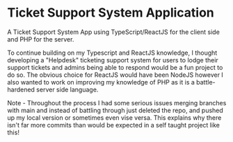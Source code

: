 # Ticket Support System Application

A Ticket Support System App using TypeScript/ReactJS for the client side and PHP for the server.

To continue building on my Typescript and ReactJS knowledge, I thought developing a "Helpdesk" ticketing support system for users to lodge their support tickets and admins being able to respond would be a fun project to do so. The obvious choice for ReactJS would have been NodeJS however I also wanted to work on improving my knowledge of PHP as it is a battle-hardened server side language.

Note - Throughout the process I had some serious issues merging branches with main and instead of battling through just deleted the repo, and pushed up my local version or sometimes even vise versa. This explains why there isn't far more commits than would be expected in a self taught project like this!
